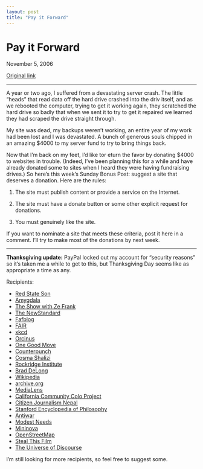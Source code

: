 ```yaml
---
layout: post
title: "Pay it Forward"
---
```

Pay it Forward
==============

November 5, 2006

[Original link](http://www.aaronsw.com/weblog/payforward)

* * * * *

A year or two ago, I suffered from a devastating server crash. The
little “heads” that read data off the hard drive crashed into the driv
itself, and as we rebooted the computer, trying to get it working again,
they scratched the hard drive so badly that when we sent it to try to
get it repaired we learned they had scraped the drive straight through.

My site was dead, my backups weren’t working, an entire year of my work
had been lost and I was devastated. A bunch of generous souls chipped in
an amazing \$4000 to my server fund to try to bring things back.

Now that I’m back on my feet, I’d like tor eturn the favor by donating
\$4000 to websites in trouble. (Indeed, I’ve been planning this for a
while and have already donated some to sites when I heard they were
having fundraising drives.) So here’s this week’s Sunday Bonus Post:
suggest a site that deserves a donation. Here are the rules:

1.  The site must publish content or provide a service on the Internet.

2.  The site must have a donate button or some other explicit request
    for donations.

3.  You must genuinely like the site.

If you want to nominate a site that meets these criteria, post it here
in a comment. I’ll try to make most of the donations by next week.

* * * * *

**Thanksgiving update:** PayPal locked out my account for “security
reasons” so it’s taken me a while to get to this, but Thanksgiving Day
seems like as appropriate a time as any.

Recipients:

-   [Red State Son](http://redstateson.blogspot.com/)
-   [Amygdala](http://amygdalagf.blogspot.com/)
-   [The Show with Ze Frank](http://www.zefrank.com/theshow/)
-   [The NewStandard](http://newstandard.net/)
-   [Fafblog](http://fafblog.blogspot.com/)
-   [FAIR](http://www.fair.org/)
-   [xkcd](http://www.xkcd.com/)
-   [Orcinus](http://dneiwert.blogspot.com/)
-   [One Good Move](http://onegoodmove.org/1gm/)
-   [Counterpunch](http://www.counterpunch.org/)
-   [Cosma Shalizi](http://www.cscs.umich.edu/~crshalizi/weblog/)
-   [Rockridge Institute](http://www.rockridgeinstitute.org/)
-   [Brad DeLong](http://delong.typepad.com/)
-   [Wikipedia](http://en.wikipedia.org/)
-   [archive.org](http://www.archive.org/)
-   [MediaLens](http://www.medialens.org/)
-   [California Community Colo Project](http://communitycolo.net/)
-   [Citizen Journalism Nepal](http://cjnepal.org/)
-   [Stanford Encyclopedia of Philosophy](http://plato.stanford.edu/)
-   [Antiwar](http://www.antiwar.com/)
-   [Modest Needs](https://www.modestneeds.org/)
-   [Mininova](http://www.mininova.org/)
-   [OpenStreetMap](http://www.openstreetmap.org/)
-   [Steal This Film](http://www.stealthisfilm.com/)
-   [The Universe of Discourse](http://blog.plover.com/)

I’m still looking for more recipients, so feel free to suggest some.
